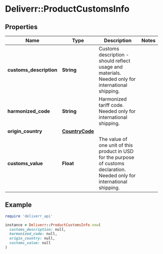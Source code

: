 # Deliverr::ProductCustomsInfo

## Properties

| Name | Type | Description | Notes |
| ---- | ---- | ----------- | ----- |
| **customs_description** | **String** | Customs description - should reflect usage and materials. Needed only for international shipping. |  |
| **harmonized_code** | **String** | Harmonized tariff code. Needed only for international shipping. |  |
| **origin_country** | [**CountryCode**](CountryCode.md) |  |  |
| **customs_value** | **Float** | The value of one unit of this product in USD for the purpose of customs declaration. Needed only for international shipping. |  |

## Example

```ruby
require 'deliverr_api'

instance = Deliverr::ProductCustomsInfo.new(
  customs_description: null,
  harmonized_code: null,
  origin_country: null,
  customs_value: null
)
```

